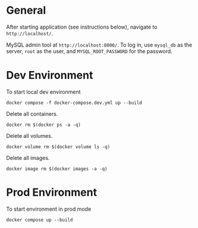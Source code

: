# General

After starting application (see instructions below), navigate to `http://localhost/`.

MySQL admin tool at `http://localhost:8000/`.  To log in, use `mysql_db` as the server, `root` as the user, and `MYSQL_ROOT_PASSWORD` for the password.

# Dev Environment

To start local dev environment
```
docker compose -f docker-compose.dev.yml up --build
```

Delete all containers.
```
docker rm $(docker ps -a -q)
```

Delete all volumes.
```
docker volume rm $(docker volume ls -q)
```

Delete all images.
```
docker image rm $(docker images -a -q)
```

# Prod Environment

To start environment in prod mode
```
docker compose up --build
```
